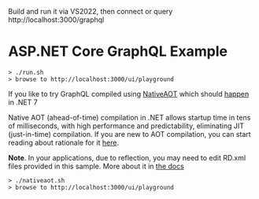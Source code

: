 Build and run it via VS2022, then connect or query http://localhost:3000/graphql

# ASP.NET Core GraphQL Example

```
> ./run.sh
> browse to http://localhost:3000/ui/playground
```

If you like to try GraphQL compiled using [NativeAOT](https://github.com/dotnet/runtimelab/issues/248) which should [happen](https://github.com/dotnet/runtime/issues/61231) in .NET 7

Native AOT (ahead-of-time) compilation in .NET allows startup time in tens of milliseconds, with high performance and predictability, eliminating JIT (just-in-time) compilation. If you are new to AOT compilation, you can start reading about rationale for it [here](https://github.com/dotnet/designs/blob/main/accepted/2020/form-factors.md#native-aot-form-factors).

**Note**. In your applications, due to reflection, you may need to edit RD.xml files provided in this sample. More about it in [the docs](https://github.com/dotnet/runtimelab/blob/feature/NativeAOT/docs/using-nativeaot/rd-xml-format.md)

```
> ./nativeaot.sh
> browse to http://localhost:3000/ui/playground
```
